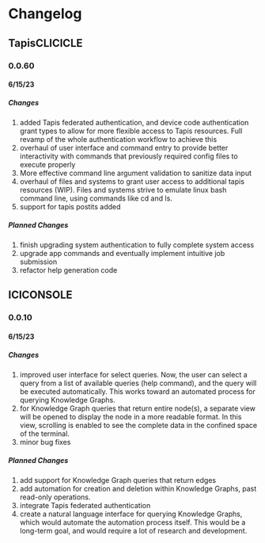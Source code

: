 # Changelog
## TapisCLICICLE
### 0.0.60
#### 6/15/23
##### Changes
1. added Tapis federated authentication, and device code authentication grant types to allow for more flexible access to Tapis resources. Full revamp of the whole authentication workflow to achieve this
2. overhaul of user interface and command entry to provide better interactivity with commands that previously required config files to execute properly
3. More effective command line argument validation to sanitize data input
4. overhaul of files and systems to grant user access to additional tapis resources (WIP). Files and systems strive to emulate linux bash command line, using commands like cd and ls.
5. support for tapis postits added

##### Planned Changes
1. finish upgrading system authentication to fully complete system access
2. upgrade app commands and eventually implement intuitive job submission
3. refactor help generation code

## ICICONSOLE
### 0.0.10
#### 6/15/23
##### Changes
1. improved user interface for select queries. Now, the user can select a query from a list of available queries (help command), and the query will be executed automatically. This works toward an automated process for querying Knowledge Graphs.
2. for Knowledge Graph queries that return entire node(s), a separate view will be opened to display the node in a more readable format. In this view, scrolling is enabled to see the complete data in the confined space of the terminal.
3. minor bug fixes

##### Planned Changes
1. add support for Knowledge Graph queries that return edges
2. add automation for creation and deletion within Knowledge Graphs, past read-only operations.
3. integrate Tapis federated authentication
4. create a natural language interface for querying Knowledge Graphs, which would automate the automation process itself. This would be a long-term goal, and would require a lot of research and development.

